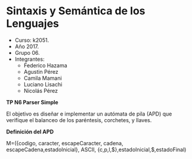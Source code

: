 # Sintaxis y Semántica de los Lenguajes
- Curso: k2051.
- Año 2017.
- Grupo 06.
- Integrantes:
  - Federico Hazama
  - Agustin Pérez
  - Camila Mamani
  - Luciano Lisachi
  - Nicolás Pérez
  
 **TP N6 Parser Simple**
<p>El objetivo es diseñar e implementar un autómata de pila (APD) que verifique el
balanceo de los paréntesis, corchetes, y llaves.</p>

**Definición del APD**
<p> M=({codigo, caracter, escapeCaracter, cadena, escapeCadena,estadoInicial}, ASCII, {c,p,l,$},estadoInicial,$,estadoFinal)
